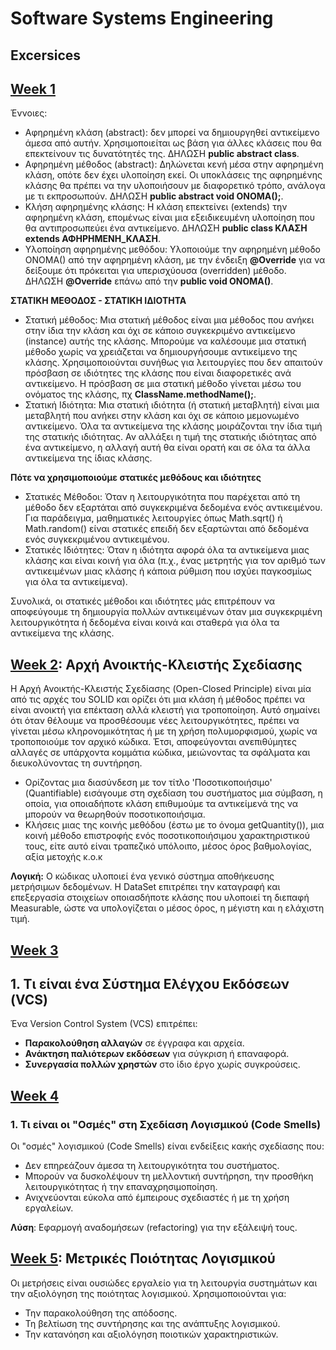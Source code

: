 # Software Systems Engineering

## Excersices

## [Week 1](./week1)

Έννοιες:
- Αφηρημένη κλάση (abstract): δεν μπορεί να δημιουργηθεί αντικείμενο άμεσα από αυτήν. Χρησιμοποιείται ως βάση για άλλες κλάσεις που θα επεκτείνουν τις δυνατότητές της. ΔΗΛΩΣΗ **public abstract class**.    
- Αφηρημένη μέθοδος (abstract): Δηλώνεται κενή μέσα στην αφηρημένη κλάση, οπότε δεν έχει υλοποίηση εκεί. Οι υποκλάσεις της αφηρημένης κλάσης θα πρέπει να την υλοποιήσουν με διαφορετικό τρόπο, ανάλογα με τι εκπροσωπούν. ΔΗΛΩΣΗ **public abstract void ΟΝΟΜΑ();**.   
- Κλήση αφηρημένης κλάσης: Η κλάση επεκτείνει (extends) την αφηρημένη κλάση, επομένως είναι μια εξειδικευμένη υλοποίηση που θα αντιπροσωπεύει ένα αντικείμενο. ΔΗΛΩΣΗ **public class ΚΛΑΣΗ extends ΑΦΗΡΗΜΕΝΗ_ΚΛΑΣΗ**.   
- Υλοποίηση αφηρημένης μεθόδου: Υλοποιούμε την αφηρημένη μέθοδο ΟΝΟΜΑ() από την αφηρημένη κλάση, με την ένδειξη **@Override** για να δείξουμε ότι πρόκειται για υπερισχύουσα (overridden) μέθοδο. ΔΗΛΩΣΗ **@Override** επάνω από την **public void ΟΝΟΜΑ()**.   

**ΣΤΑΤΙΚΗ ΜΕΘΟΔΟΣ - ΣΤΑΤΙΚΗ ΙΔΙΟΤΗΤΑ**

- Στατική μέθοδος: Μια στατική μέθοδος είναι μια μέθοδος που ανήκει στην ίδια την κλάση και όχι σε κάποιο συγκεκριμένο αντικείμενο (instance) αυτής της κλάσης. Μπορούμε να καλέσουμε μια στατική μέθοδο χωρίς να χρειάζεται να δημιουργήσουμε αντικείμενο της κλάσης. Χρησιμοποιούνται συνήθως για λειτουργίες που δεν απαιτούν πρόσβαση σε ιδιότητες της κλάσης που είναι διαφορετικές ανά αντικείμενο. Η πρόσβαση σε μια στατική μέθοδο γίνεται μέσω του ονόματος της κλάσης, πχ **ClassName.methodName();**.   
- Στατική Ιδιότητα: Μια στατική ιδιότητα (ή στατική μεταβλητή) είναι μια μεταβλητή που ανήκει στην κλάση και όχι σε κάποιο μεμονωμένο αντικείμενο. Όλα τα αντικείμενα της κλάσης μοιράζονται την ίδια τιμή της στατικής ιδιότητας. Αν αλλάξει η τιμή της στατικής ιδιότητας από ένα αντικείμενο, η αλλαγή αυτή θα είναι ορατή και σε όλα τα άλλα αντικείμενα της ίδιας κλάσης.

**Πότε να χρησιμοποιούμε στατικές μεθόδους και ιδιότητες**
- Στατικές Μέθοδοι: Όταν η λειτουργικότητα που παρέχεται από τη μέθοδο δεν εξαρτάται από συγκεκριμένα δεδομένα ενός αντικειμένου. Για παράδειγμα, μαθηματικές λειτουργίες όπως Math.sqrt() ή Math.random() είναι στατικές επειδή δεν εξαρτώνται από δεδομένα ενός συγκεκριμένου αντικειμένου.   
- Στατικές Ιδιότητες: Όταν η ιδιότητα αφορά όλα τα αντικείμενα μιας κλάσης και είναι κοινή για όλα (π.χ., ένας μετρητής για τον αριθμό των αντικειμένων μιας κλάσης ή κάποια ρύθμιση που ισχύει παγκοσμίως για όλα τα αντικείμενα).    

Συνολικά, οι στατικές μέθοδοι και ιδιότητες μάς επιτρέπουν να αποφεύγουμε τη δημιουργία πολλών αντικειμένων όταν μια συγκεκριμένη λειτουργικότητα ή δεδομένα είναι κοινά και σταθερά για όλα τα αντικείμενα της κλάσης.

## [Week 2](./week2): Αρχή Ανοικτής-Κλειστής Σχεδίασης

Η Αρχή Ανοικτής-Κλειστής Σχεδίασης (Open-Closed Principle) είναι μία από τις αρχές του SOLID και ορίζει ότι μια κλάση ή μέθοδος πρέπει να είναι ανοικτή για επέκταση αλλά κλειστή για τροποποίηση. Αυτό σημαίνει ότι όταν θέλουμε να προσθέσουμε νέες λειτουργικότητες, πρέπει να γίνεται μέσω κληρονομικότητας ή με τη χρήση πολυμορφισμού, χωρίς να τροποποιούμε τον αρχικό κώδικα. Έτσι, αποφεύγονται ανεπιθύμητες αλλαγές σε υπάρχοντα κομμάτια κώδικα, μειώνοντας τα σφάλματα και διευκολύνοντας τη συντήρηση.

* Ορίζοντας  μια  διασύνδεση  με  τον  τίτλο  'Ποσοτικοποιήσιμο'  (Quantifiable)  εισάγουμε  στη  σχεδίαση  του  συστήματος  μια  σύμβαση,  η  οποία,  για  οποιαδήποτε κλάση επιθυμούμε τα αντικείμενά της να μπορούν να θεωρηθούν ποσοτικοποιήσιμα.   
* Κλήσεις  μιας  της  κοινής  μεθόδου  (έστω  με  το  όνομα getQuantity()),  μια  κοινή  μέθοδο  επιστροφής  ενός  ποσοτικοποιήσιμου χαρακτηριστικού τους, είτε αυτό είναι τραπεζικό υπόλοιπο, μέσος όρος βαθμολογίας, αξία  μετοχής  κ.ο.κ

**Λογική:** Ο κώδικας υλοποιεί ένα γενικό σύστημα αποθήκευσης μετρήσιμων δεδομένων. Η DataSet επιτρέπει την καταγραφή και επεξεργασία στοιχείων οποιασδήποτε κλάσης που υλοποιεί τη διεπαφή Measurable, ώστε να υπολογίζεται ο μέσος όρος, η μέγιστη και η ελάχιστη τιμή.


## [Week 3](./week3)

## 1. Τι είναι ένα Σύστημα Ελέγχου Εκδόσεων (VCS)
Ένα Version Control System (VCS) επιτρέπει:
- **Παρακολούθηση αλλαγών** σε έγγραφα και αρχεία.   
- **Ανάκτηση παλιότερων εκδόσεων** για σύγκριση ή επαναφορά.   
- **Συνεργασία πολλών χρηστών** στο ίδιο έργο χωρίς συγκρούσεις.   

## [Week 4](./week4)

### 1. Τι είναι οι "Οσμές" στη Σχεδίαση Λογισμικού (Code Smells)
Οι "οσμές" λογισμικού (Code Smells) είναι ενδείξεις κακής σχεδίασης που:
- Δεν επηρεάζουν άμεσα τη λειτουργικότητα του συστήματος.   
- Μπορούν να δυσκολέψουν τη μελλοντική συντήρηση, την προσθήκη λειτουργικότητας ή την επαναχρησιμοποίηση.   
- Ανιχνεύονται εύκολα από έμπειρους σχεδιαστές ή με τη χρήση εργαλείων.   

**Λύση**: Εφαρμογή αναδομήσεων (refactoring) για την εξάλειψή τους.

## [Week 5](./week5): Μετρικές Ποιότητας Λογισμικού

Οι μετρήσεις είναι ουσιώδες εργαλείο για τη λειτουργία συστημάτων και την αξιολόγηση της ποιότητας λογισμικού. Χρησιμοποιούνται για:

- Την παρακολούθηση της απόδοσης.   
- Τη βελτίωση της συντήρησης και της ανάπτυξης λογισμικού.   
- Την κατανόηση και αξιολόγηση ποιοτικών χαρακτηριστικών.   
